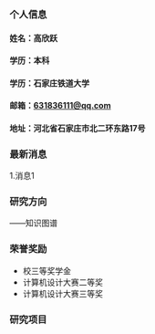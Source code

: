 ### 个人信息
#### 姓名：高欣跃
#### 学历：本科
#### 学历：石家庄铁道大学
#### 邮箱：631836111@qq.com
#### 地址：河北省石家庄市北二环东路17号

### 最新消息
1.消息1

### 研究方向
——知识图谱
### 荣誉奖励
- 校三等奖学金
- 计算机设计大赛二等奖
- 计算机设计大赛三等奖

### 研究项目
